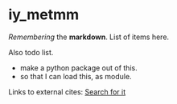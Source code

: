 # iy_metmm

_Remembering_ the **markdown**.
List of items here.

Also todo list.
- make a python package out of this.
- so that I can load this, as module.

Links to external cites:
[Search for it][def]

[def]: www.google.com